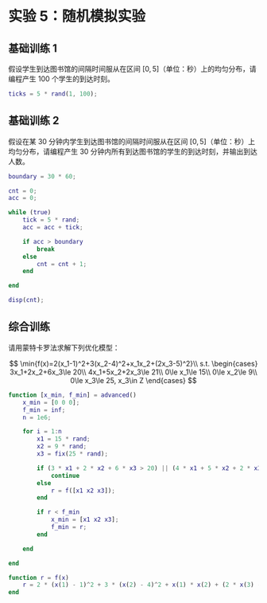 # 实验 5：随机模拟实验

## 基础训练 1

假设学生到达图书馆的间隔时间服从在区间 $[0,5]$（单位：秒）上的均匀分布，请编程产生 100 个学生的到达时刻。

```Matlab
ticks = 5 * rand(1, 100);
```

## 基础训练 2

假设在某 30 分钟内学生到达图书馆的间隔时间服从在区间 $[0,5]$（单位：秒）上均匀分布，请编程产生 30 分钟内所有到达图书馆的学生的到达时刻，并输出到达人数。

```Matlab
boundary = 30 * 60;

cnt = 0;
acc = 0;

while (true)
    tick = 5 * rand;
    acc = acc + tick;

    if acc > boundary
        break
    else
        cnt = cnt + 1;
    end

end

disp(cnt);
```

## 综合训练

请用蒙特卡罗法求解下列优化模型：

$$
\min{f(x)=2(x_1-1)^2+3(x_2-4)^2+x_1x_2+(2x_3-5)^2}\\
s.t. \begin{cases}
    3x_1+2x_2+6x_3\le 20\\
    4x_1+5x_2+2x_3\le 21\\
    0\le x_1\le 15\\
    0\le x_2\le 9\\
    0\le x_3\le 25, x_3\in Z
\end{cases}
$$

```Matlab
function [x_min, f_min] = advanced()
    x_min = [0 0 0];
    f_min = inf;
    n = 1e6;

    for i = 1:n
        x1 = 15 * rand;
        x2 = 9 * rand;
        x3 = fix(25 * rand);

        if (3 * x1 + 2 * x2 + 6 * x3 > 20) || (4 * x1 + 5 * x2 + 2 * x3 > 21)
            continue
        else
            r = f([x1 x2 x3]);
        end

        if r < f_min
            x_min = [x1 x2 x3];
            f_min = r;
        end

    end

end

function r = f(x)
    r = 2 * (x(1) - 1)^2 + 3 * (x(2) - 4)^2 + x(1) * x(2) + (2 * x(3) - 5)^2;
end
```